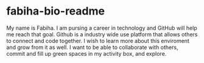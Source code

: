 # fabiha-bio-readme

My name is Fabiha. I am pursing a career in technology and GitHub will help me reach that goal. Github is a industry wide use platform that allows others to connect and code together. I wish to learn more about this enviroment and grow from it as well. I want to be able to collaborate with others, commit and fill up green spaces in my activity box, and explore. 
